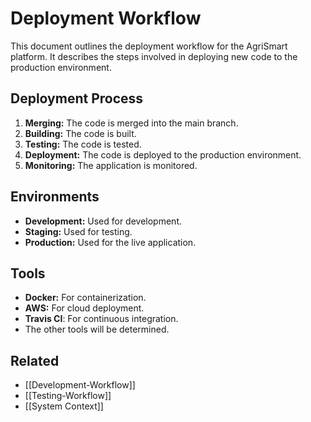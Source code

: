 # Deployment Workflow

This document outlines the deployment workflow for the AgriSmart platform. It describes the steps involved in deploying new code to the production environment.

## Deployment Process

1.  **Merging:** The code is merged into the main branch.
2.  **Building:** The code is built.
3.  **Testing:** The code is tested.
4.  **Deployment:** The code is deployed to the production environment.
5.  **Monitoring:** The application is monitored.

## Environments

*   **Development:** Used for development.
*   **Staging:** Used for testing.
*   **Production:** Used for the live application.

## Tools

*   **Docker:** For containerization.
*   **AWS:** For cloud deployment.
* **Travis CI**: For continuous integration.
* The other tools will be determined.

## Related

*   [[Development-Workflow]]
*   [[Testing-Workflow]]
* [[System Context]]
